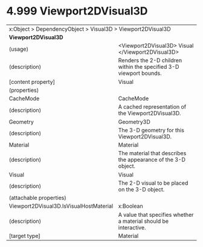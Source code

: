 <html dir="LTR" xmlns:mshelp="http://msdn.microsoft.com/mshelp" xmlns:ddue="http://ddue.schemas.microsoft.com/authoring/2003/5" xmlns:xlink="http://www.w3.org/1999/xlink" xmlns:tool="http://www.microsoft.com/tooltip">

<body>
 <input type="hidden" id="userDataCache" class="userDataStyle">
 <input type="hidden" id="hiddenScrollOffset">
 <img id="dropDownImage" style="display:none; height:0; width:0;" src="../local/drpdown.gif">
 <img id="dropDownHoverImage" style="display:none; height:0; width:0;" src="../local/drpdown_orange.gif">
 <img id="collapseImage" style="display:none; height:0; width:0;" src="../local/collapse.gif">
 <img id="expandImage" style="display:none; height:0; width:0;" src="../local/exp.gif">
 <img id="collapseAllImage" style="display:none; height:0; width:0;" src="../local/collall.gif">
 <img id="expandAllImage" style="display:none; height:0; width:0;" src="../local/expall.gif">
 <img id="copyImage" style="display:none; height:0; width:0;" src="../local/copycode.gif">
 <img id="copyHoverImage" style="display:none; height:0; width:0;" src="../local/copycodeHighlight.gif">
 <div id="header"><h1 class="heading">4.999 Viewport2DVisual3D</h1></div>

 <div id="mainSection">
 <div id="mainBody">
 <div id="allHistory" class="saveHistory" onsave="saveAll()" onload="loadAll()"></div>
 <p xmlns:wsd="http://wsdev.schemas.microsoft.com/authoring/2008/2" xmlns:msxsl="urn:schemas-microsoft-com:xslt" xmlns:script="urn:script" xmlns:build="urn:build">
 </p>
 <div id="sectionSection0" class="section" name="collapseableSection">
 <content xmlns="http://ddue.schemas.microsoft.com/authoring/2003/5" xmlns:wsd="http://wsdev.schemas.microsoft.com/authoring/2008/2" xmlns:msxsl="urn:schemas-microsoft-com:xslt" xmlns:script="urn:script" xmlns:build="urn:build">
 </content>
 </div>
 <div id="sectionSection1" class="section" name="collapseableSection">
 <content xmlns="http://ddue.schemas.microsoft.com/authoring/2003/5" xmlns:wsd="http://wsdev.schemas.microsoft.com/authoring/2008/2" xmlns:msxsl="urn:schemas-microsoft-com:xslt" xmlns:script="urn:script" xmlns:build="urn:build">
 <table class="ProtocolAuthoredTable" xmlns="">
 <tr><td colspan="2">
<mshelp:link keywords="c0d383e4-fcdb-4546-a06b-81c262fe2a5e" tabindex="0">x:Object</mshelp:link> &gt; <mshelp:link keywords="44a6e58f-41e0-4602-b1d2-75a9b44a5acb" tabindex="0">DependencyObject</mshelp:link> &gt; <mshelp:link keywords="22320284-aab4-4a26-a05a-9ef9fbe3b1cd" tabindex="0">Visual3D</mshelp:link> &gt; <mshelp:link keywords="d1b61bad-89ac-4d64-9da2-92c0abec9ca8" tabindex="0">Viewport2DVisual3D</mshelp:link> </td>
 </tr>
 <tr><td colspan="2">
 <b>Viewport2DVisual3D</b> </td>
 </tr>
 <tr><td><div class="indent0">(usage)</div></td>
 <td>&lt;Viewport2DVisual3D&gt; <mshelp:link keywords="82181055-95e9-48f6-8418-1382babf6875" tabindex="0">Visual</mshelp:link> &lt;/Viewport2DVisual3D&gt;</td>
 </tr>
 <tr><td><div class="indent0">(description)</div></td>
 <td>Renders the 2-D children within the specified 3-D viewport bounds.</td>
 </tr>
 <tr><td><div class="indent0">[content property]</div></td>
 <td><mshelp:link keywords="d1b61bad-89ac-4d64-9da2-92c0abec9ca8" tabindex="0">Visual</mshelp:link></td>
 </tr>
 <tr><td><div class="indent0">(properties)</div></td>
 <td></td>
 </tr>
 <tr><td><div class="indent2">CacheMode</div></td>
 <td><mshelp:link keywords="6885cf4c-a368-408f-8f34-d359ea0f8d05" tabindex="0">CacheMode</mshelp:link></td>
 </tr>
 <tr><td><div class="indent4">(description)</div></td>
 <td>A cached representation of the Viewport2DVisual3D.</td>
 </tr>
 <tr><td><div class="indent2">Geometry</div></td>
 <td><mshelp:link keywords="c33c0edc-1d83-4b11-9485-0d3e935921fd" tabindex="0">Geometry3D</mshelp:link></td>
 </tr>
 <tr><td><div class="indent4">(description)</div></td>
 <td>The 3-D geometry for this Viewport2DVisual3D.</td>
 </tr>
 <tr><td><div class="indent2">Material</div></td>
 <td><mshelp:link keywords="871e675a-f7f2-4196-80ec-8eee8ef2248d" tabindex="0">Material</mshelp:link></td>
 </tr>
 <tr><td><div class="indent4">(description)</div></td>
 <td>The material that describes the appearance of the 3-D object.</td>
 </tr>
 <tr><td><div class="indent2">Visual</div></td>
 <td><mshelp:link keywords="82181055-95e9-48f6-8418-1382babf6875" tabindex="0">Visual</mshelp:link></td>
 </tr>
 <tr><td><div class="indent4">(description)</div></td>
 <td>The 2-D visual to be placed on the 3-D object.</td>
 </tr>
 <tr><td><div class="indent0">(attachable properties)</div></td>
 <td></td>
 </tr>
 <tr><td><div class="indent2">Viewport2DVisual3D.IsVisualHostMaterial</div></td>
 <td><mshelp:link keywords="c4ef5482-3a69-411e-bd77-93ce44c968a9" tabindex="0">x:Boolean</mshelp:link></td>
 </tr>
 <tr><td><div class="indent4">(description)</div></td>
 <td>A value that specifies whether a material should be interactive.</td>
 </tr>
 <tr><td><div class="indent4">[target type]</div></td>
 <td><mshelp:link keywords="871e675a-f7f2-4196-80ec-8eee8ef2248d" tabindex="0">Material</mshelp:link></td>
 </tr>
</table>
 </content>
 </div>
 <!--[if gte IE 5]>
 <tool:tip element="languageFilterToolTip" avoidmouse="false"/>
 <![endif]-->
 </div>
 <a name="feedback"></a><span></span>
 </div>
</body></html>
